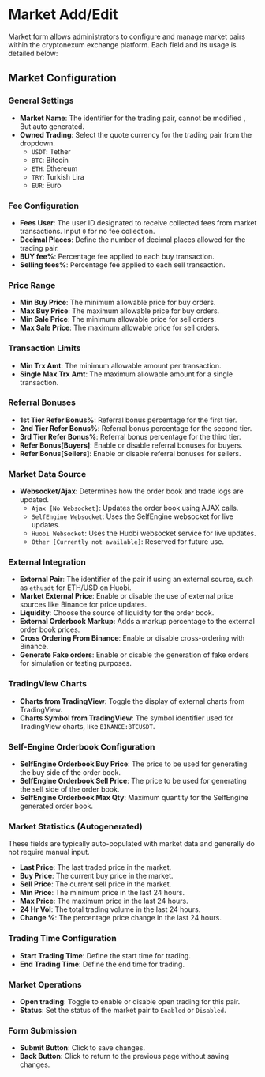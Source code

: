 #  Market Add/Edit

Market form allows administrators to configure and manage market pairs within the cryptonexum exchange platform. Each field and its usage is detailed below:

## Market Configuration

### General Settings

- **Market Name**: The identifier for the trading pair, cannot be modified , But auto generated.
- **Owned Trading**: Select the quote currency for the trading pair from the dropdown.
  - `USDT`: Tether
  - `BTC`: Bitcoin
  - `ETH`: Ethereum
  - `TRY`: Turkish Lira
  - `EUR`: Euro

### Fee Configuration

- **Fees User**: The user ID designated to receive collected fees from market transactions. Input `0` for no fee collection.
- **Decimal Places**: Define the number of decimal places allowed for the trading pair.
- **BUY fee%**: Percentage fee applied to each buy transaction.
- **Selling fees%**: Percentage fee applied to each sell transaction.

### Price Range

- **Min Buy Price**: The minimum allowable price for buy orders.
- **Max Buy Price**: The maximum allowable price for buy orders.
- **Min Sale Price**: The minimum allowable price for sell orders.
- **Max Sale Price**: The maximum allowable price for sell orders.

### Transaction Limits

- **Min Trx Amt**: The minimum allowable amount per transaction.
- **Single Max Trx Amt**: The maximum allowable amount for a single transaction.

### Referral Bonuses

- **1st Tier Refer Bonus%**: Referral bonus percentage for the first tier.
- **2nd Tier Refer Bonus%**: Referral bonus percentage for the second tier.
- **3rd Tier Refer Bonus%**: Referral bonus percentage for the third tier.
- **Refer Bonus[Buyers]**: Enable or disable referral bonuses for buyers.
- **Refer Bonus[Sellers]**: Enable or disable referral bonuses for sellers.

### Market Data Source

- **Websocket/Ajax**: Determines how the order book and trade logs are updated.
  - `Ajax [No Websocket]`: Updates the order book using AJAX calls.
  - `SelfEngine Websocket`: Uses the SelfEngine websocket for live updates.
  - `Huobi Websocket`: Uses the Huobi websocket service for live updates.
  - `Other [Currently not available]`: Reserved for future use.

### External Integration

- **External Pair**: The identifier of the pair if using an external source, such as `ethusdt` for ETH/USD on Huobi.
- **Market External Price**: Enable or disable the use of external price sources like Binance for price updates.
- **Liquidity**: Choose the source of liquidity for the order book.
- **External Orderbook Markup**: Adds a markup percentage to the external order book prices.
- **Cross Ordering From Binance**: Enable or disable cross-ordering with Binance.
- **Generate Fake orders**: Enable or disable the generation of fake orders for simulation or testing purposes.

### TradingView Charts

- **Charts from TradingView**: Toggle the display of external charts from TradingView.
- **Charts Symbol from TradingView**: The symbol identifier used for TradingView charts, like `BINANCE:BTCUSDT`.

### Self-Engine Orderbook Configuration

- **SelfEngine Orderbook Buy Price**: The price to be used for generating the buy side of the order book.
- **SelfEngine Orderbook Sell Price**: The price to be used for generating the sell side of the order book.
- **SelfEngine Orderbook Max Qty**: Maximum quantity for the SelfEngine generated order book.

### Market Statistics (Autogenerated)

These fields are typically auto-populated with market data and generally do not require manual input.

- **Last Price**: The last traded price in the market.
- **Buy Price**: The current buy price in the market.
- **Sell Price**: The current sell price in the market.
- **Min Price**: The minimum price in the last 24 hours.
- **Max Price**: The maximum price in the last 24 hours.
- **24 Hr Vol**: The total trading volume in the last 24 hours.
- **Change %**: The percentage price change in the last 24 hours.

### Trading Time Configuration

- **Start Trading Time**: Define the start time for trading.
- **End Trading Time**: Define the end time for trading.

### Market Operations

- **Open trading**: Toggle to enable or disable open trading for this pair.
- **Status**: Set the status of the market pair to `Enabled` or `Disabled`.

### Form Submission

- **Submit Button**: Click to save changes.
- **Back Button**: Click to return to the previous page without saving changes.

